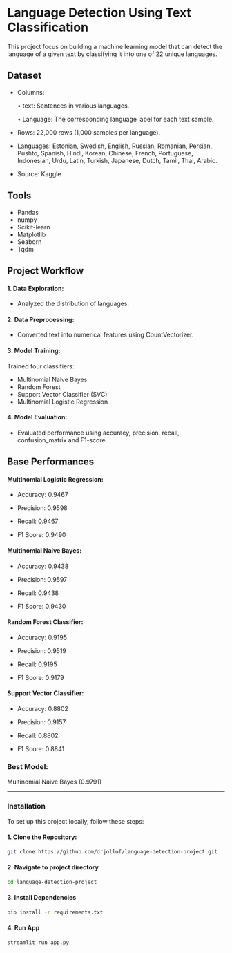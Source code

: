 
# Language Detection Using Text Classification
This project focus on building a machine learning model that can detect the language of a given text by classifying it into one of 22 unique languages. 


## Dataset
- Columns: 

  • text: Sentences in various languages.
   
  • Language: The corresponding language label for each text sample.

 - Rows: 22,000 rows (1,000 samples per language).
 - Languages: Estonian, Swedish, English, Russian, Romanian, Persian, Pushto, Spanish, Hindi, Korean, Chinese, French, Portuguese, Indonesian, Urdu, Latin, Turkish, Japanese, Dutch, Tamil, Thai, Arabic.
 - Source: Kaggle
## Tools
- Pandas
- numpy
- Scikit-learn
- Matplotlib
- Seaborn
- Tqdm


## Project Workflow

 #### 1. Data Exploration:
 - Analyzed the distribution of languages.
 
 #### 2. Data Preprocessing:
  - Converted text into numerical features using CountVectorizer.
 #### 3. Model Training:
   Trained four classifiers:
   - Multinomial Naive Bayes
   - Random Forest
   - Support Vector Classifier (SVC)
   - Multinomial Logistic Regression
 #### 4. Model Evaluation:
 - Evaluated performance using accuracy, precision, recall, confusion_matrix and F1-score.

##  Base Performances

 #### Multinomial Logistic Regression:
 - Accuracy: 0.9467

 - Precision: 0.9598

 - Recall: 0.9467

 - F1 Score: 0.9490


 #### Multinomial Naive Bayes:
 - Accuracy: 0.9438

 - Precision: 0.9597

 - Recall: 0.9438

 - F1 Score: 0.9430


 #### Random Forest Classifier:
 - Accuracy: 0.9195

 - Precision: 0.9519

 - Recall: 0.9195

 - F1 Score: 0.9179

 #### Support Vector Classifier:
 - Accuracy: 0.8802

 - Precision: 0.9157

 - Recall: 0.8802

 - F1 Score: 0.8841

### Best Model:
 Multinomial Naive Bayes  (0.9791)

---

###  Installation

To set up this project locally, follow these steps:

####  1. Clone the Repository:
```sh
git clone https://github.com/drjollof/language-detection-project.git
```
#### 2. Navigate to project directory

```sh
cd language-detection-project
```

#### 3. Install Dependencies
```sh
pip install -r requirements.txt
```

#### 4. Run App
```sh
streamlit run app.py
```

